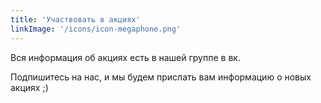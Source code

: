 ```yaml
---
title: 'Участвовать в акциях'
linkImage: '/icons/icon-megaphone.png'
---
```


Вся информация об акциях есть в нашей группе в вк.

Подпишитесь на нас, и мы будем прислать вам информацию о новых акциях ;)
